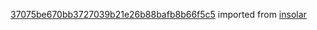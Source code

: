 [37075be670bb3727039b21e26b88bafb8b66f5c5](https://github.com/insolar/insolar/commit/37075be670bb3727039b21e26b88bafb8b66f5c5) imported from [insolar](https://github.com/insolar/insolar)
